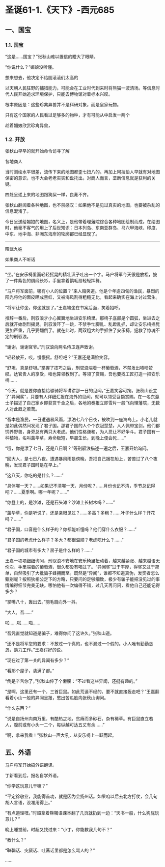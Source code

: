 # 圣诞61-1.《天下》-西元685

## 一、国宝

### 1.1. 国宝

“这是……国宝？”张秋山难以置信的瞪大了眼睛。

“你说什么？”媚娘没听懂。

想来想去，他决定不给圆滚滚们太高的

以天朝人民狂野的捕猎能力，可能会在工业时代到来时将熊猫一波清场。等信息时代人民开始追求环境保护，只能去博物馆对着标本兴叹。

根本原因是：这些珍禽异兽并不是科研对象，而是皇家玩物。

只有这个国家的人民看过足够多的物种，才有可能从中启发一两个

趁着媚娘欣赏珍禽异兽，

### 1.2. 开放

张秋山早早的就开始命令访寻了解

各地商人

当时测绘水平很差，流传下来的地图都歪七扭八的。再加上阿拉伯人早就有对地图保密的意识，也不大会老老实实和盘托出。对商人而言，垄断信息就是获利的关键。

四处呈递上来的地图跟狗屎一样，良莠不齐。

张秋山翻阅着各种地图，也不禁感叹：如果他不是见过真实的地图，也要被杂乱的信息混淆了。



今日呈送给媚娘的地图，名义上，是他带着理藩院综合各种地图绘制而成，在绘图时，他毫不客气的用上了后世知识：日本列岛、东南亚群岛、马六甲海峡、印度、中东、地中海、非洲东海岸的轮廓都已经显现了。

---

昭武九姓

如果商人不听话



---

“坐。”在安乐椅里面轻轻摇晃的精壮汉子吐出一个字。马户将军今天很是放松，披了一件紫色的绸缎长衫，手里拿着鹅毛扇轻轻挥舞。

“马户将军面前，哪有小人的位置？”来人赔笑道。他是个年逾四旬的渔民，暴烈的阳光将他的面皮晒成黑红，又被海风割得粗糙无比，看起来确实在海上讨过营生。

“将军让你坐，你坐就是了。”王嘉端坐在书案后面，笑着招呼。

推辞一番后，刑驭浪才小心翼翼地坐进安乐椅里。那椅子底部是个圆弧，坐进去之后就开始剧烈摇晃。刑驭浪吓了一跳，不禁手忙脚乱、乱蹬乱抓，却让安乐椅摇晃更加严重，几乎要翻倒了。就在此时，两双粗大的手抓住了安乐椅，拯救了惊魂不定的刑驭浪。

“谢谢，谢谢官爷。”刑驭浪向两名侍卫连声致谢。

“轻轻放开，哎，慢慢摇。舒坦吧？”王嘉还是满脸笑容。

“舒坦，真是舒坦。”掌握了技巧之后，刑驭浪端着一杯葡萄酒，不禁发出啧啧赞叹。达官贵人的享受，咱也算领教到了。等领了赏赐，吾也要找工匠打造一把安乐椅……

“今天，就是要你直接给骠骑将军讲讲那一日的见闻。”王嘉笑容可掬。张秋山设立了“异闻奖”，只要有人详细汇报在海外的见闻，就可以领受巨额赏赐。在一名东瀛士子描述了自己家乡即获赏千金之后，各地的奏报立即雪片一般飞向理藩院，无数人对此趋之若鹜。

“吾本是渔民，一日遭遇暴风雨，漂泊七八个日夜，被吹到一座海岛上。小老儿就是如此偶然间发现了君子国。那君子国的人个个衣冠楚楚，人人佩带宝剑。他们都饲养野兽，身旁总有两只大老虎。他们性格谦和，为人忍让不好争斗。君子国有一种植物，名叫薰华草，寿命极短，早晨生长，到晚上便会死……”

“哦，你是漂了七日，还是八日啊？”等刑驭浪描述一遍之后，王嘉开始询问。

“回大人，是七日八夜。遭遇暴风雨是傍晚，吾把自己捆在船上，苦苦过了八个夜晚，发现君子国时是在早上。”

“这八天，你吃的是什么？……”

“具体哪一天？……如果记不清哪一天，月份呢？……月份也记不清，季节总记得吧？……夏季啊。哪一年呢？……”

“你登上的，是沙滩，还是石头滩？沙滩上长树木吗？……”

“薰华草，你是听说了，还是亲眼见过？……多高？多粗？……叶子什么样？开花吗？……”

“君子国，口音是什么样子的？你都能听懂吗？他们穿什么衣服？……”

“君子国的老虎什么样子？多大？都很温顺？老虎吃什么？……”

“君子国的城市有多大？房子是什么样的？……”

王嘉一项项细细询问，刑驭浪不安地在安乐椅里扭动着，越来越紧张、越来越语无伦次，手里端着的葡萄酒，很久都没有喝过了。“异闻奖”过于丰厚，得奖又过于简单，自然吸引了大批骗子蜂拥而至。既然是“异闻”，谁都不知道真伪，发奖者怎么甄别呢？按照狄相公定下的方略，只要问的足够细致，极少有骗子能把没见过的事情编得细节完美无缺。哪怕他有一次编得不错，过几天再问问，看他自己还能记得多少？

“掌嘴八十，轰出去。”羽毛扇向外一抖。

“大人，吾……”

啪……啪……啪……

“吾凭直觉就知道是骗子，难得你问了这许久。”张秋山道。

“还不是将军您的要求：不放过一个真的，也不漏过一个假的。小人唯有勤勤恳恳，勉力工作。”王嘉讨好的说。

“现在过了第一关的异闻有多少？”

“看那个屋子，装满了都。”

“倒是辛苦你了。”张秋山伸了个懒腰：“不过看这些异闻，还挺有趣的。”

“是啊，这里还有一个，三首巨鼠。如此荒诞不经的，要不就直接轰走吧？”王嘉翻看着小山一般的异闻呈报，憋出苦瓜脸向张秋山询问。

“什么东西？”

“说是自扬州向南万里，有酷热之地，贫瘠而多砂石，杂有稀草。有巨鼠直立若人，腹前或有小头一二个，每纵越可达五丈有余……”

“啊，拿来我看！”张秋山一声大吼，从安乐椅上一跃而起。

## 五、外语

马户将军开始搞外语翻译。

丁新看到后，报名自学外语。

“你学这玩意儿干嘛？”

“平定徐敬业，我能得首功，就是因为会扬州话。如果咱以后去北方打仗，会几句胡人言语，没准用得上。”

“有点道理嘿。”时超拿着靺鞨语课本翻了几页就扔到一边：“天书一般，什么狗屁玩意儿？”

晚上睡觉前，时超又找过来：“小丁，你能教我几句不？”

“教什么？”

“靺鞨话、突厥话、吐蕃话里都是怎么骂人的？”

……